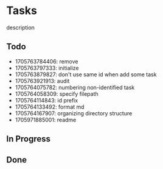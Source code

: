 # Tasks

description

## Todo

* 1705763784406: remove
* 1705763797333: initialize
* 1705763879827: don't use same id when add some task
* 1705763921913: audit
* 1705764075782: numbering non-identified task
* 1705764058309: specify filepath
* 1705764114843: id prefix
* 1705764133492: format md
* 1705764167907: organizing directory structure
* 1705971885001: readme

## In Progress

## Done
